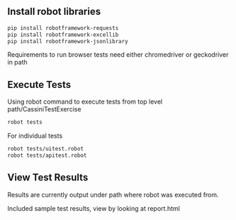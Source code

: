 ## Install robot libraries
```sh
pip install robotframework-requests
pip install robotframework-excellib
pip install robotframework-jsonlibrary
```
Requirements to run browser tests need either chromedriver or geckodriver in path


## Execute Tests
Using robot command to execute tests from top level path/CassiniTestExercise
```sh
robot tests
```
For individual tests
```sh
robot tests/uitest.robot
robot tests/apitest.robot
```

## View Test Results
Results are currently output under path where robot was executed from.

Included sample test results, view by looking at report.html